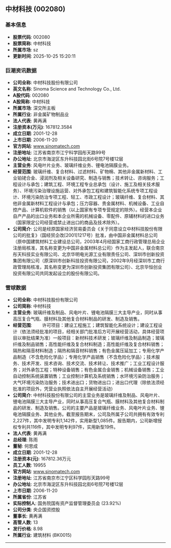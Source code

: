 ## 中材科技 (002080)

### 基本信息

- **股票代码**: 002080
- **股票简称**: 中材科技
- **所属市场**: sz
- **更新时间**: 2025-10-25 15:20:11

### 巨潮资讯数据

- **公司全称**: 中材科技股份有限公司
- **英文名称**: Sinoma Science and Technology Co., Ltd.
- **A股代码**: 002080
- **A股简称**: 中材科技
- **所属市场**: 深交所主板
- **所属行业**: 非金属矿物制品业
- **法人代表**: 黄再满
- **注册资本(万元)**: 167812.3584
- **成立日期**: 2001-12-28
- **上市日期**: 2006-11-20
- **官方网站**: www.sinomatech.com
- **注册地址**: 江苏省南京市江宁科学园彤天路99号
- **办公地址**: 北京市海淀区东升科技园北街6号院7号楼12层
- **主营业务**: 风电叶片业务、玻璃纤维业务、锂电池隔膜业务。
- **经营范围**: 玻璃纤维、复合材料、过滤材料、矿物棉、其他非金属新材料、工业铂铑合金、浸润剂及相关设备研究、制造与销售；技术转让、咨询服务；工程设计与承包；建筑工程、环境工程专业总承包（设计、施工及相关技术服务）、环境污染治理设施运营、对外承包工程和建筑智能化系统专项工程设计、环境污染防治专项工程、轻工、市政工程设计；玻璃纤维、复合材料、其他非金属新材料工程设计与承包；压力容器、贵金属材料、机械设备、工业自控产品、计算机软件的销售（以上国家有专项专营规定的除外）。经营本企业自产产品的出口业务和本企业所需的机械设备、零配件、原辅材料的进口业务（国家限定公司经营或禁止进出口的商品及技术除外）。
- **公司简介**: 公司是经原国家经济贸易委员会《关于同意设立中材科技股份有限公司的批复》（国经贸企改[2001]1217号）批准，由中国非金属材料总公司（原中国建筑材料工业建设总公司，2003年4月经国家工商行政管理总局企业注册局核准，其名称变更为中国非金属材料总公司）作为主发起人，联合南京彤天科技实业有限公司、北京华明电光源工业有限责任公司、深圳市创新投资集团有限公司（原深圳市创新科技投资有限公司，2002年9月经深圳市工商行政管理局核准，其名称变更为深圳市创新投资集团有限公司）、北京华恒创业投资有限公司共同发起设立的股份有限公司。

### 雪球数据

- **公司全称**: 中材科技股份有限公司
- **公司简称**: 中材科技
- **主营业务**: 玻璃纤维及制品、风电叶片、锂电池隔膜三大主导产业，同时从事高压复合气瓶、膜材料及其他复合材料制品的研发、制造及销售。
- **经营范围**: 　　许可项目：建设工程施工；建筑智能化系统设计；建设工程设计（依法须经批准的项目，经相关部门批准后方可开展经营活动，具体经营项目以审批结果为准）一般项目：新材料技术研发；玻璃纤维及制品制造；玻璃纤维及制品销售；高性能纤维及复合材料制造；高性能纤维及复合材料销售；隔热和隔音材料制造；隔热和隔音材料销售；有色金属压延加工；专用化学产品制造（不含危险化学品）；专用化学产品销售（不含危险化学品）；技术服务、技术开发、技术咨询、技术交流、技术转让、技术推广；工业工程设计服务；对外承包工程；特种设备销售；有色金属合金销售；机械设备销售；工业自动控制系统装置销售；工业控制计算机及系统销售；水环境污染防治服务；大气环境污染防治服务；技术进出口；货物进出口；进出口代理（除依法须经批准的项目外，凭营业执照依法自主开展经营活动）
- **公司简介**: 中材科技股份有限公司的主营业务是玻璃纤维及制品、风电叶片、锂电池隔膜三大主导产业，同时从事高压复合气瓶、膜材料及其他复合材料制品的研发、制造及销售。公司的主要产品是玻璃纤维业务、风电叶片业务、锂电池隔膜业务、其他业务。截至报告期末，公司及所属子公司共拥有有效专利2,227件，其中发明专利1,142件，实用新型1,085件。报告期内，公司新增授权专利共116件，其中发明专利97件，实用新型19件。
- **法人代表**: 黄再满
- **总经理**: 陈雨
- **董秘**: 何思成
- **成立日期**: 2001-12-28
- **注册资本(元)**: 167812.36万元
- **员工人数**: 19955
- **官方网站**: www.sinomatech.com
- **注册地址**: 江苏省南京市江宁区科学园彤天路99号
- **办公地址**: 北京市海淀区东升科技园北街6号院7号楼12层
- **上市日期**: 2006-11-20
- **所属省份**: 江苏省
- **实际控制人**: 国务院国有资产监督管理委员会 (23.92%)
- **公司分类**: 央企国资控股
- **董事长**: 黄再满
- **高管人数**: 13
- **发行价格**: 8.98
- **所属行业**: 建筑材料 (BK0015)

---